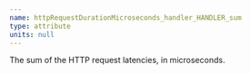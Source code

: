 ```yaml
---
name: httpRequestDurationMicroseconds_handler_HANDLER_sum
type: attribute
units: null
---
```


The sum of the HTTP request latencies, in microseconds.
